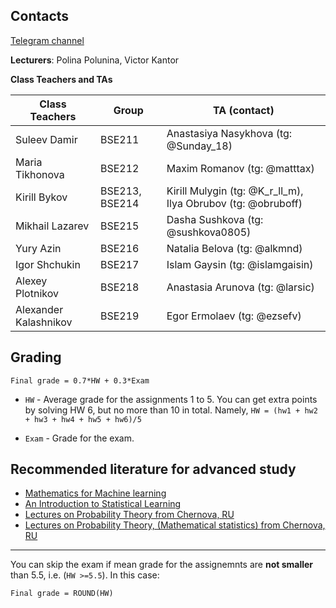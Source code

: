 
## Contacts

[Telegram channel](https://t.me/+GExWXglBrg9mZjky)

**Lecturers**: Polina Polunina, Victor Kantor

**Class Teachers and TAs**

| Class Teachers | Group| TA (contact)|  
|----------------|------|-------|
|Suleev Damir|BSE211|Anastasiya Nasykhova (tg: @Sunday_18)|
|Maria Tikhonova|BSE212|Maxim Romanov (tg: @matttax)|
|Kirill Bykov|BSE213, BSE214|Kirill Mulygin (tg: @K_r_ll_m), Ilya Obrubov (tg: @obruboff)|
|Mikhail Lazarev|BSE215|Dasha Sushkova (tg: @sushkova0805)|
|Yury Azin|BSE216|Natalia Belova (tg: @alkmnd)|
|Igor Shchukin|BSE217|Islam Gaysin (tg: @islamgaisin)|
|Alexey Plotnikov|BSE218|Anastasia Arunova (tg: @larsic)|
|Alexander Kalashnikov|BSE219|Egor Ermolaev (tg: @ezsefv)|

## Grading
```Final grade = 0.7*HW + 0.3*Exam```

* `HW` - Average grade for the assignments 1 to 5. 
You can get extra points by solving HW 6, but no more than 10 in total. Namely, `HW = (hw1 + hw2 + hw3 + hw4 + hw5 + hw6)/5`


* `Exam` -  Grade for the exam.

## Recommended literature for advanced study

* [Mathematics for Machine learning](https://mml-book.github.io/)
* [An Introduction to Statistical Learning](https://www.statlearning.com/)
* [Lectures on Probability Theory from Chernova, RU](https://tvims.nsu.ru/chernova/tv/portr.pdf)
* [Lectures on Probability Theory, (Mathematical statistics) from Chernova, RU](https://tvims.nsu.ru/chernova/sibguti/ms-sibguti.pdf)

 ---
 
You can skip the exam if mean grade for the assignemnts are **not smaller** than 5.5, i.e. (`HW >=5.5`). 
In this case:

```Final grade = ROUND(HW)```
